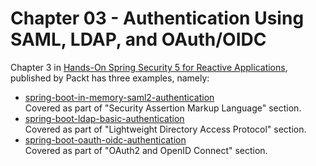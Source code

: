 # Chapter 03 - Authentication Using SAML, LDAP, and OAuth/OIDC
Chapter 3 in [Hands-On Spring Security 5 for Reactive Applications](https://www.packtpub.com/application-development/hands-spring-security-5-reactive-applications?utm_source=github&utm_medium=repository&utm_campaign=9781788995979), published by Packt has three examples, namely:

* [spring-boot-in-memory-saml2-authentication](https://github.com/PacktPublishing/Hands-On-Spring-Security-5-for-Reactive-Applications/tree/master/Chapter03/spring-boot-in-memory-saml2-authentication)  
Covered as part of "Security Assertion Markup Language" section.  
* [spring-boot-ldap-basic-authentication](https://github.com/PacktPublishing/Hands-On-Spring-Security-5-for-Reactive-Applications/tree/master/Chapter03/spring-boot-ldap-basic-authentication)  
Covered as part of "Lightweight Directory Access Protocol" section.  
* [spring-boot-oauth-oidc-authentication](https://github.com/PacktPublishing/Hands-On-Spring-Security-5-for-Reactive-Applications/tree/master/Chapter03/spring-boot-oauth-oidc-authentication)  
Covered as part of "OAuth2 and OpenID Connect" section.  
